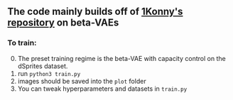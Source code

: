 ## The code mainly builds off of [1Konny's repository](https://github.com/1Konny/Beta-VAE) on beta-VAEs

### To train:
0. The preset training regime is the beta-VAE with capacity control on the dSprites dataset.
1. run `python3 train.py`
2. images should be saved into the `plot` folder
3. You can tweak hyperparameters and datasets in `train.py`

